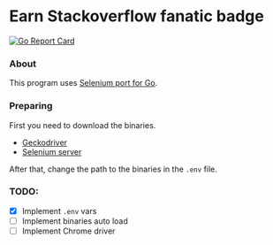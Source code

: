 # Earn Stackoverflow fanatic badge
[![Go Report Card](https://goreportcard.com/badge/github.com/aksioto/go-stackoverflow-fanatic-badge)](https://goreportcard.com/report/github.com/aksioto/go-stackoverflow-fanatic-badge)

### About
This program uses [Selenium port for Go](https://github.com/tebeka/selenium). 

### Preparing
First you need to download the binaries.
- [Geckodriver](https://github.com/mozilla/geckodriver/releases/)
- [Selenium server](https://selenium-release.storage.googleapis.com/3.141/selenium-server-standalone-3.141.59.jar)

After that, change the path to the binaries in the `.env` file.

### TODO:
- [x] Implement `.env` vars
- [ ] Implement binaries auto load
- [ ] Implement Chrome driver